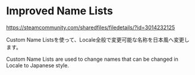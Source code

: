 # Improved Name Lists
https://steamcommunity.com/sharedfiles/filedetails/?id=3014232125

Custom Name Listsを使って、Locale全般で変更可能な名称を日本風へ変更します。

Custom Name Lists are used to change names that can be changed in Locale to Japanese style.
